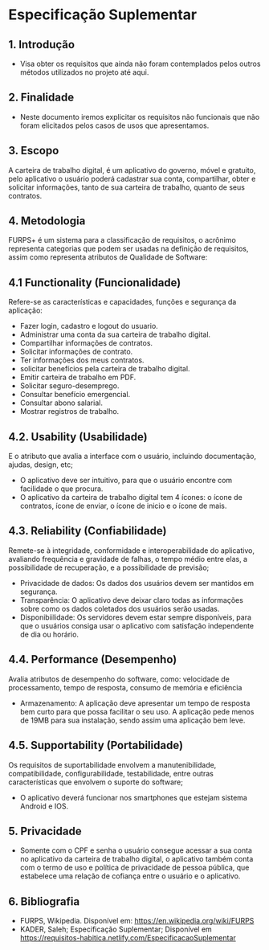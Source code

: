 # Especificação Suplementar

## 1. Introdução

* Visa obter os requisitos que ainda não foram contemplados pelos outros métodos utilizados no projeto até aqui.

## 2. Finalidade

* Neste documento iremos explicitar os requisitos não funcionais que não foram elicitados pelos casos de usos que apresentamos.

## 3. Escopo

A carteira de trabalho digital, é um aplicativo do governo, móvel e gratuito, pelo aplicativo o usuário poderá cadastrar sua conta, compartilhar, obter e solicitar informações, tanto de sua carteira de trabalho, quanto de seus contratos. 

## 4. Metodologia

FURPS+ é um sistema para a classificação de requisitos, o acrônimo representa categorias que podem ser usadas na definição de requisitos, assim como representa atributos de Qualidade de Software:

## 4.1 Functionality (Funcionalidade)

Refere-se as características e capacidades, funções e segurança da aplicação: 

* Fazer login, cadastro e logout do usuario. 
* Administrar uma conta da sua carteira de trabalho digital.
* Compartilhar informações de contratos.
* Solicitar informações de contrato. 
* Ter informações dos meus contratos.
* solicitar benefícios pela carteira de trabalho digital.
* Emitir carteira de trabalho em PDF.
* Solicitar seguro-desemprego.
* Consultar benefício emergencial.
* Consultar abono salarial.
* Mostrar registros de trabalho.


## 4.2. Usability (Usabilidade)

E o atributo que avalia a interface com o usuário, incluindo documentação, ajudas, design, etc;

* O aplicativo deve ser intuitivo, para que o usuário encontre com facilidade o que procura.
* O aplicativo da carteira de trabalho digital tem 4 ícones: o ícone de contratos, ícone de enviar, o ícone de inicio e o ícone de mais.
 
## 4.3. Reliability (Confiabilidade)

Remete-se à integridade, conformidade e interoperabilidade do aplicativo, avaliando frequência e gravidade de falhas, o tempo médio entre elas, a possibilidade de recuperação, e a possibilidade de previsão;

* Privacidade de dados: Os dados dos usuários devem ser mantidos em segurança.
* Transparência: O aplicativo deve deixar claro todas as informações sobre como os dados coletados dos usuários serão usadas.
* Disponibiilidade: Os servidores devem estar sempre disponíveis, para que o usuários consiga usar o aplicativo com satisfação independente de dia ou horário.

## 4.4. Performance (Desempenho)

Avalia atributos de desempenho do software, como: velocidade de processamento, tempo de resposta, consumo de memória e eficiência

* Armazenamento: A aplicação deve apresentar um tempo de resposta bem curto para que possa facilitar o seu uso. A aplicação pede menos de 19MB para sua instalação, sendo assim uma aplicação bem leve.

## 4.5. Supportability (Portabilidade)

Os requisitos de suportabilidade envolvem a manutenibilidade, compatibilidade, configurabilidade, testabilidade, entre outras características que envolvem o suporte do software;

* O aplicativo deverá funcionar nos smartphones que estejam sistema Android e IOS.

## 5. Privacidade

* Somente com o CPF e senha o usuário consegue acessar a sua conta no aplicativo da carteira de trabalho digital, o aplicativo também conta com o termo de uso e política de privacidade de pessoa pública, que estabelece uma relação de cofiança entre o usuário e o aplicativo. 

## 6. Bibliografia

* FURPS, Wikipedia. Disponível em: https://en.wikipedia.org/wiki/FURPS 
* KADER, Saleh; Especificação Suplementar; Disponível em https://requisitos-habitica.netlify.com/EspecificacaoSuplementar  